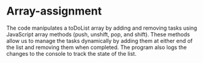 # Array-assignment
The code manipulates a toDoList array by adding and removing tasks using JavaScript array methods (push, unshift, pop, and shift). These methods allow us to manage the tasks dynamically by adding them at either end of the list and removing them when completed. The program also logs the changes to the console to track the state of the list.
